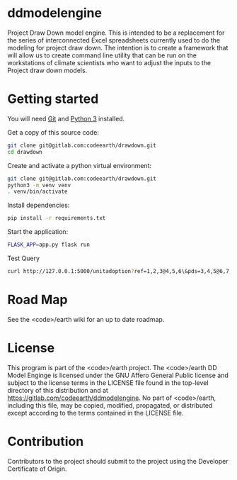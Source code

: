 # ddmodelengine

Project Draw Down model engine. This is intended to be a replacement for the series of interconnected Excel spreadsheets currently used to do the modeling for project draw down. The intention is to create a framework that will allow us to create command line utility that can be run on the workstations of climate scientists who want to adjust the inputs to the Project draw down models. 

# Getting started

You will need [Git](https://git-scm.com/book/en/v2/Getting-Started-Installing-Git) and [Python 3](https://docs.python.org/3/using/index.html) installed.

Get a copy of this source code:

```sh
git clone git@gitlab.com:codeearth/drawdown.git
cd drawdown
```

Create and activate a python virtual environment:

```sh
git clone git@gitlab.com:codeearth/drawdown.git
python3 -m venv venv
. venv/bin/activate
```

Install dependencies:

```sh
pip install -r requirements.txt
```

Start the application:

```sh
FLASK_APP=app.py flask run
```

Test Query
```sh
curl http://127.0.0.1:5000/unitadoption?ref=1,2,3@4,5,6\&pds=3,4,5@6,7,8
```

# Road Map

See the &lt;code&gt;/earth wiki for an up to date roadmap. 
# License
This program is part of the &lt;code&gt;/earth project. The &lt;code&gt;/earth DD Model Enginge is licensed under the GNU Affero General Public license and subject to the license terms in the LICENSE file found in the top-level directory of this distribution and at https://gitlab.com/codeearth/ddmodelengine. No part of &lt;code&gt;/earth, including this file, may be copied, modified, propagated, or distributed except according to the terms contained in the LICENSE file.

# Contribution

Contributors to the project should submit to the project using the Developer Certificate of Origin.